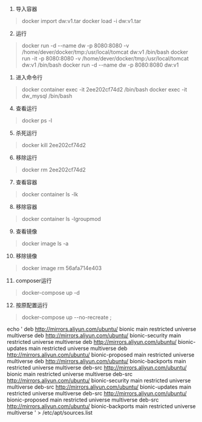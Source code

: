 1. 导入容器
> docker import dw\:v1.tar 
> docker load -i dw\:v1.tar 

2. 运行
> docker run -d --name dw -p 8080:8080 -v /home/dever/docker/tmp:/usr/local/tomcat dw:v1 /bin/bash
> docker run -it -p 8080:8080 -v /home/dever/docker/tmp:/usr/local/tomcat dw:v1 /bin/bash
> docker run -d --name dw -p 8080:8080 dw:v1

1. 进入命令行
> docker container exec -it 2ee202cf74d2 /bin/bash
> docker exec -it dw_mysql /bin/bash


4. 查看运行
> docker ps -l

5. 杀死运行
> docker kill 2ee202cf74d2

6. 移除运行
> docker rm 2ee202cf74d2

7. 查看容器
> docker container ls -lk

8. 移除容器
> docker container ls -lgroupmod 

9. 查看镜像
> docker image ls -a

10. 移除镜像
> docker image rm 56afa714e403

11. composer运行
> docker-compose  up -d
12. 按原配置运行
> docker-compose up --no-recreate ;


echo '
deb http://mirrors.aliyun.com/ubuntu/ bionic main restricted universe multiverse
deb http://mirrors.aliyun.com/ubuntu/ bionic-security main restricted universe multiverse
deb http://mirrors.aliyun.com/ubuntu/ bionic-updates main restricted universe multiverse
deb http://mirrors.aliyun.com/ubuntu/ bionic-proposed main restricted universe multiverse
deb http://mirrors.aliyun.com/ubuntu/ bionic-backports main restricted universe multiverse
deb-src http://mirrors.aliyun.com/ubuntu/ bionic main restricted universe multiverse
deb-src http://mirrors.aliyun.com/ubuntu/ bionic-security main restricted universe multiverse
deb-src http://mirrors.aliyun.com/ubuntu/ bionic-updates main restricted universe multiverse
deb-src http://mirrors.aliyun.com/ubuntu/ bionic-proposed main restricted universe multiverse
deb-src http://mirrors.aliyun.com/ubuntu/ bionic-backports main restricted universe multiverse
' > /etc/apt/sources.list